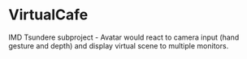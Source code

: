 # VirtualCafe
 IMD Tsundere subproject - Avatar would react to camera input (hand gesture and depth) and display virtual scene to multiple monitors.
